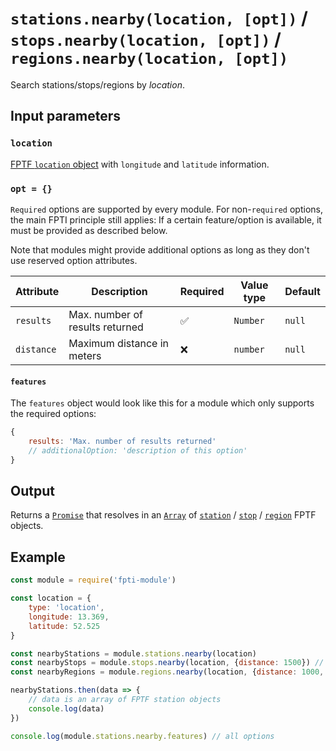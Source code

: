 # `stations.nearby(location, [opt])` / `stops.nearby(location, [opt])` / `regions.nearby(location, [opt])`

Search stations/stops/regions by *location*.

## Input parameters

### `location`

[FPTF `location` object](https://github.com/public-transport/friendly-public-transport-format/blob/master/spec/readme.md#location-objects) with `longitude` and `latitude` information.

### `opt = {}`

`Required` options are supported by every module. For non-`required` options, the main FPTI principle still applies: If a certain feature/option is available, it must be provided as described below.

Note that modules might provide additional options as long as they don't use reserved option attributes.

Attribute | Description | Required | Value type | Default
----------|-------------|------------|------------|--------
`results` | Max. number of results returned | ✅ | `Number` | `null`
`distance` | Maximum distance in meters | ❌ | `number` | `null`

#### `features`

The `features` object would look like this for a module which only supports the required options:

```js
{
    results: 'Max. number of results returned'
    // additionalOption: 'description of this option'
}
```

## Output

Returns a [`Promise`](https://developer.mozilla.org/en-US/docs/Web/JavaScript/Reference/Global_Objects/promise) that resolves in an [`Array`](https://developer.mozilla.org/en-US/docs/Web/JavaScript/Reference/Global_Objects/array) of [`station`](https://github.com/public-transport/friendly-public-transport-format/blob/master/spec/readme.md#station) / [`stop`](https://github.com/public-transport/friendly-public-transport-format/blob/master/spec/readme.md#stop) / [`region`](https://github.com/public-transport/friendly-public-transport-format/blob/master/spec/readme.md#region) FPTF objects.

## Example

```js
const module = require('fpti-module')

const location = {
    type: 'location',
    longitude: 13.369,
    latitude: 52.525
}

const nearbyStations = module.stations.nearby(location)
const nearbyStops = module.stops.nearby(location, {distance: 1500}) // max. distance: 1.5km
const nearbyRegions = module.regions.nearby(location, {distance: 1000, moduleSpecificOption: 'value'})

nearbyStations.then(data => {
    // data is an array of FPTF station objects
    console.log(data)
})

console.log(module.stations.nearby.features) // all options
```
